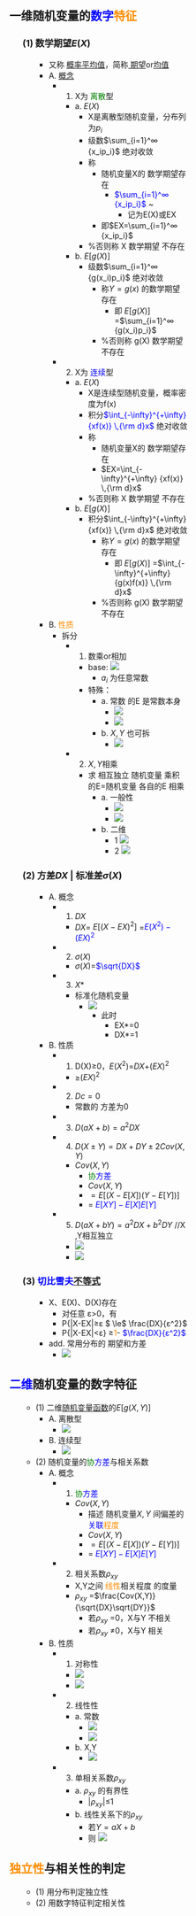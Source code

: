 <div style="float: left; width: 64%; padding: 1%;">

## 一维随机变量的<span style="color:blue;">数字</span><span style="color:darkorange;">特征</span>

<ul>

### (1) 数学期望$E(X)$

<ul>

*   又称 <u>概率平均值</u>，简称<u> 期望</u>or<u>均值</u>
*   A. <u>概念</u>
    *   1) X为 <span style="color:green;">离散</span>型
        *   a. $E(X)$
            *   X是离散型随机变量，分布列为$p_i$
            *   级数$\sum_{i=1}^∞ {x_ip_i}$ 绝对收敛
            *   称
                *   随机变量X的 数学期望存在
                    *   <span style="color:blue;">$\sum_{i=1}^∞ {x_ip_i}$</span> ~
                        *   记为E(X)或EX
                *   即$EX=\sum_{i=1}^∞ {x_ip_i}$
            *   %否则称 X 数学期望 不存在
        *   b. $E[g(X)]$
            *   级数$\sum_{i=1}^∞ {g(x_i)p_i}$ 绝对收敛
                *   称$Y=g(x)$ 的数学期望存在
                    *   即 $E[g(X)]$ =$\sum_{i=1}^∞ {g(x_i)p_i}$
                *   %否则称 g(X) 数学期望 不存在
    *   2) X为 <span style="color:blue;">连续</span>型
        *   a. $E(X)$
            *   X是连续型随机变量，概率密度为f(x)
            *   积分<span style="color:blue;">$\int_{-\infty}^{+\infty} {xf(x)} \,{\rm d}x$</span> 绝对收敛
            *   称
                *   随机变量X的 数学期望存在
                *   $EX=\int_{-\infty}^{+\infty} {xf(x)} \,{\rm d}x$
            *   %否则称 X 数学期望 不存在
        *   b. $E[g(X)]$
            *   积分$\int_{-\infty}^{+\infty} {xf(x)} \,{\rm d}x$ 绝对收敛
                *   称$Y=g(x)$ 的数学期望存在
                    *   即 $E[g(X)]$ =$\int_{-\infty}^{+\infty} {g(x)f(x)} \,{\rm d}x$
                *   %否则称 g(X) 数学期望 不存在
*   B. <span style="color:darkorange;">性质</span>
    *   拆分
        *   1) 数乘or相加
            *   base: ![](https://api2.mubu.com/v3/document_image/c605b77e-d515-4975-acdd-ca8c87004923-15201174.jpg)
                *   $a_i$ 为任意常数
            *   特殊：
                *   a. 常数 的E 是常数本身
                    *   ![](https://api2.mubu.com/v3/document_image/490d03bf-c556-4358-b47d-a967d5537225-15201174.jpg)
                    *   ![](https://api2.mubu.com/v3/document_image/dc62abcf-8493-4bec-9131-7c90c8b6fffe-15201174.jpg)
                *   b. $X,Y$ 也可拆
                    *   ![](https://api2.mubu.com/v3/document_image/a1761388-5c05-4cf3-89c0-9c450c367edb-15201174.jpg)
        *   2) $X,Y$相乘
            *   求 相互独立 随机变量 乘积 的E=随机变量 各自的E 相乘
                *   a. 一般性
                    *   ![](https://api2.mubu.com/v3/document_image/5da59a86-5acb-4bd9-9351-0129a5f061f4-15201174.jpg)
                    *   ![](https://api2.mubu.com/v3/document_image/95eceaba-08ea-498a-831e-5106e6656bb6-15201174.jpg)
                *   b. 二维
                    *   1 ![](https://api2.mubu.com/v3/document_image/22ba9755-67f4-4e6e-9bc6-377982c3477b-15201174.jpg)
                    *   2 ![](https://api2.mubu.com/v3/document_image/b3c409be-27d6-4808-a3c7-7787142b0558-15201174.jpg)

</ul>

### (2) 方差$DX$ | 标准差$\sigma(X)$

<ul>

*   A. 概念
    *   1) $DX$
        *   $DX=$ $E[(X-EX)^2]$ =<span style="color:blue;">$E(X^2)-(EX)^2$</span>
    *   2) $\sigma(X)$
        *   $\sigma(X)$=<span style="color:blue;">$\sqrt{DX}$</span>
    *   3) $X*$
        *   标准化随机变量
            *   ![](https://api2.mubu.com/v3/document_image/57752eb2-fade-4eac-ad80-a6681df3c84e-15201174.jpg)
                *   此时
                    *   EX*=0
                    *   DX*=1
*   B. 性质
    *   1) D(X)≥0，$E(X^2)$=$DX$+$(EX)^2$
        *   ≥$(EX)^2$
    *   2) $Dc=0$
        *   常数的 方差为0
    *   3) $D(aX+b)=a^2DX$
    *   4) $D(X \pm Y)=DX+DY \pm 2Cov(X,Y)$
        *   $Cov(X,Y)$
            *   <span style="color:green;">协</span><span style="color:blue;">方差</span>
            *   $Cov(X, Y)$
            *   $= E\left[\left(X - E[X]\right)\left(Y - E[Y]\right)\right]$
            *   =<span style="color:blue;"> $E[XY] - E[X]E[Y]$</span>
    *   5) $D(aX+bY)=a^2DX+b^2DY$ //X ,Y相互独立
        *   ![](https://api2.mubu.com/v3/document_image/f47819d2-e8c9-4c98-ae60-e82311ff37bc-15201174.jpg)
        *   ![](https://api2.mubu.com/v3/document_image/ccaa78ce-7ba0-4ee7-a074-c2a0a9b87735-15201174.jpg)

</ul>

### (3) <span style="color:blue;">切比雪夫</span><u>不等式</u>

<ul>

*   X、E(X)、D(X)存在
    *   对任意 ε>0，有
    *   P{|X-EX|≥ε $ \le$ \frac{DX}{ε^2}$
    *   P{|X-EX|<ε} ≥<span style="color:darkorange;">1</span>- <span style="color:blue;">$\frac{DX}{ε^2}$</span>
*   add. 常用分布的 期望和方差
    *   ![](https://api2.mubu.com/v3/document_image/28dd0f30-ba7a-47d3-8a9d-f8823f4957d7-15201174.jpg)

</ul>

</ul>

## <span style="color:blue;">二维</span>随机变量的数字特征

<ul>

*   (1) 二维<u>随机变量函数</u>的$E[g(X,Y)]$
    *   A. 离散型
        *   ![](https://api2.mubu.com/v3/document_image/69037ab3-e13f-4d06-86d0-c70d4da1ed5c-15201174.jpg)
    *   B. 连续型
        *   ![](https://api2.mubu.com/v3/document_image/e839dec6-c2db-4d97-931f-09ffceac8d5f-15201174.jpg)
*   (2) 随机变量的<span style="color:green;">协</span><span style="color:blue;">方差</span>与相关系数
    *   A. 概念
        *   1) <span style="color:green;"> 协</span><span style="color:blue;">方差</span>
            *   $Cov(X,Y)$
                *   描述 随机变量$X,Y$ 间偏差的 <span style="color:blue;">关联</span><span style="color:darkorange;">程度</span>
                *   $Cov(X, Y)$
                *   $= E\left[\left(X - E[X]\right)\left(Y - E[Y]\right)\right]$
                *   =<span style="color:blue;"> $E[XY] - E[X]E[Y]$</span>
        *   2) 相关系数$\rho_{xy}$
            *   X,Y之间 <span style="color:darkorange;">线性</span>相关程度 的度量
            *   $\rho_{xy}$ =$\frac{Cov(X,Y)}{\sqrt{DX}\sqrt{DY}}$
                *   若$\rho_{xy}$ =0，X与Y 不相关
                *   若$\rho_{xy}$ ≠0，X与Y 相关
    *   B. 性质
        *   1) 对称性
            *   ![](https://api2.mubu.com/v3/document_image/5633e6d2-ee27-4378-9aa3-f7e3e7638f76-15201174.jpg)
            *   ![](https://api2.mubu.com/v3/document_image/4c4aeda6-2c84-4b1c-974c-3d7c6f65a187-15201174.jpg)
        *   2) 线性性
            *   a. 常数
                *   ![](https://api2.mubu.com/v3/document_image/04b7da4a-9870-409f-9c17-7a6f9d4617c3-15201174.jpg)
                *   ![](https://api2.mubu.com/v3/document_image/4f37c042-3bae-4694-9cd1-e3930b1feaac-15201174.jpg)
            *   b. X,Y
                *   ![](https://api2.mubu.com/v3/document_image/cfa8e6b3-ff82-4cd9-86ce-d566ccc72bac-15201174.jpg)
        *   3) 单相关系数$\rho_{xy}$
            *   a. $\rho_{xy}$ 的有界性
                *   $|\rho_{xy}|$≤1
            *   b. 线性关系下的$\rho_{xy}$
                *   若$Y=aX+b$
                *   则 ![](https://api2.mubu.com/v3/document_image/ba3202e4-a355-4329-b220-0745a938f5ce-15201174.jpg)

</ul>

## <span style="color:darkorange;">独立性</span>与相关性的判定

<ul>

*   (1) 用分布判定独立性
*   (2) 用数字特征判定相关性

</ul>

</ul>
</div>
<div style="float: right; width: 26%; padding: 1%;">

</div>
<div style="clear: both;"></div>
